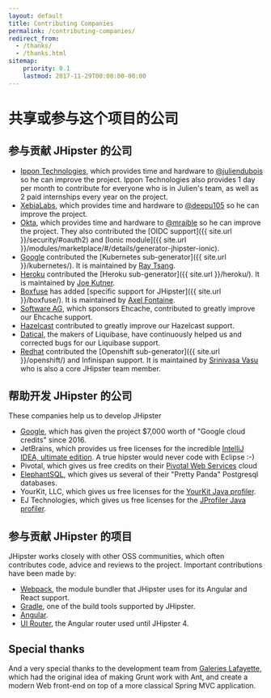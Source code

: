 ```yaml
---
layout: default
title: Contributing Companies
permalink: /contributing-companies/
redirect_from:
  - /thanks/
  - /thanks.html
sitemap:
    priority: 0.1
    lastmod: 2017-11-29T00:00:00-00:00
---
```

# <i class="fa fa-building"></i> 共享或参与这个项目的公司

## 参与贡献 JHipster 的公司

*   [Ippon Technologies](http://www.ippon.fr/), which provides time and hardware to [@juliendubois](https://twitter.com/juliendubois) so he can improve the project. Ippon Technologies also provides 1 day per month to contribute for everyone who is in Julien's team, as well as 2 paid internships every year on the project.
*   [XebiaLabs](https://xebialabs.com/), which provides time and hardware to [@deepu105](https://twitter.com/deepu105) so he can improve the project.
*   [Okta](https://developer.okta.com/), which provides time and hardware to [@mraible](https://twitter.com/mraible) so he can improve the project. They also contributed the [OIDC support]({{ site.url }}/security/#oauth2) and [Ionic module]({{ site.url }}/modules/marketplace/#/details/generator-jhipster-ionic).
*   [Google](https://google.com) contributed the [Kubernetes sub-generator]({{ site.url }}/kubernetes/). It is maintained by [Ray Tsang](https://twitter.com/saturnism).
*   [Heroku](https://www.heroku.com/) contributed the [Heroku sub-generator]({{ site.url }}/heroku/). It is maintained by [Joe Kutner](https://twitter.com/codefinger).
*   [Boxfuse](https://boxfuse.com/) has added [specific support for JHipster]({{ site.url }}/boxfuse/). It is maintained by [Axel Fontaine](https://twitter.com/axelfontaine).
*   [Software AG](http://www.softwareag.com/), which sponsors Ehcache, contributed to greatly improve our Ehcache support.
*   [Hazelcast](https://hazelcast.com/) contributed to greatly improve our Hazelcast support.
*   [Datical](http://www.datical.com/), the makers of Liquibase, have continuously helped us and corrected bugs for our Liquibase support.
*   [Redhat](https://www.redhat.com/en) contributed the [Openshift sub-generator]({{ site.url }}/openshift/) and Infinispan support. It is maintained by [Srinivasa Vasu](https://twitter.com/srinivasavasu) who is also a core JHipster team member.

## 帮助开发 JHipster 的公司

These companies help us to develop JHipster

*   [Google](https://google.com), which has given the project $7,000 worth of "Google cloud credits" since 2016.
*   JetBrains, which provides us free licenses for the incredible [IntelliJ IDEA, ultimate edition](http://www.jetbrains.com/idea). A true hipster would never code with Eclipse :-)
*   Pivotal, which gives us free credits on their [Pivotal Web Services](http://run.pivotal.io/) cloud
*   [ElephantSQL](http://www.elephantsql.com/), which gives us several of their "Pretty Panda" Postgresql databases.
*   YourKit, LLC, which gives us free licenses for the [YourKit Java profiler](http://www.yourkit.com/java/profiler/index.jsp).
*   EJ Technologies, which gives us free licenses for the [JProfiler Java profiler](http://www.ej-technologies.com/products/jprofiler/overview.html).

## 参与贡献 JHipster 的项目

JHipster works closely with other OSS communities, which often contributes code, advice and reviews to the project.  Important contributions have been made by:

*   [Webpack](https://webpack.github.io/), the module bundler that JHipster uses for its Angular and React support.
*   [Gradle](https://gradle.org/), one of the build tools supported by JHipster.
*   [Angular](https://angular.io/).
*   [UI Router](https://ui-router.github.io/), the Angular router used until JHipster 4.

## Special thanks

And a very special thanks to the development team from [Galeries Lafayette](http://www.galerieslafayette.com/), which had the original idea of making Grunt work with Ant, and create a modern Web front-end on top of a more classical Spring MVC application.

